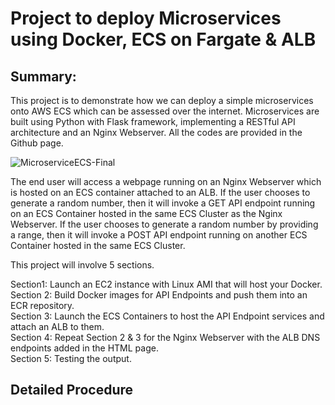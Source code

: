 # Project to deploy Microservices using Docker, ECS on Fargate & ALB
## Summary: 
This project is to demonstrate how we can deploy a simple microservices onto AWS ECS which can be assessed over the internet. Microservices are built using Python with Flask framework, implementing a RESTful API architecture and an Nginx Webserver. All the codes are provided in the Github page. 

![MicroserviceECS-Final](https://github.com/vmk81/Microservices-with-ECS/assets/157844406/b1dad4d0-adc4-4389-b83e-18aa9fec4a22)

The end user will access a webpage running on an Nginx Webserver which is hosted on an ECS container attached to an ALB. If the user chooses to generate a random number, then it will invoke a GET API endpoint running on an ECS Container hosted in the same ECS Cluster as the Nginx Webserver. If the user chooses to generate a random number by providing a range, then it will invoke a POST API endpoint running on another ECS Container hosted in the same ECS Cluster.  
 
This project will involve 5 sections. 

Section1: Launch an EC2 instance with Linux AMI that will host your Docker.  
Section 2: Build Docker images for API Endpoints and push them into an ECR repository.  
Section 3: Launch the ECS Containers to host the API Endpoint services and attach an ALB to them.  
Section 4: Repeat Section 2 & 3 for the Nginx Webserver with the ALB DNS endpoints added in the HTML page.   
Section 5: Testing the output.   

## Detailed Procedure 
